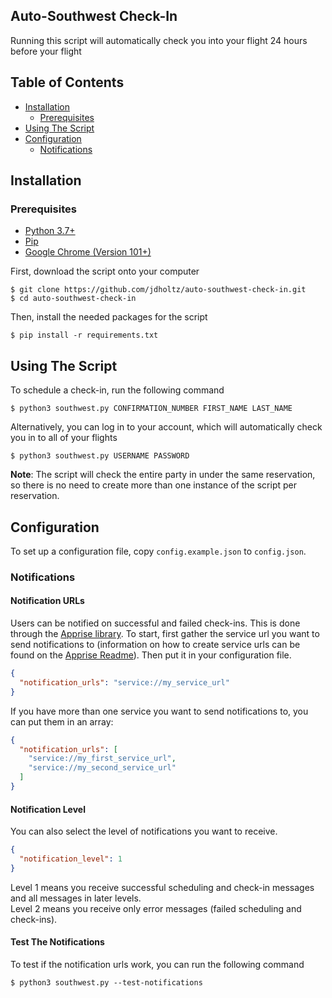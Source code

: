 ## Auto-Southwest Check-In
Running this script will automatically check you into your flight 24 hours before your flight

## Table of Contents
- [Installation](#installation)
    * [Prerequisites](#prerequisites)
- [Using The Script](#using-the-script)
- [Configuration](#configuration)
    * [Notifications](#notifications)

## Installation

### Prerequisites
- [Python 3.7+][0]
- [Pip][1]
- [Google Chrome (Version 101+)][2]

First, download the script onto your computer
```shell
$ git clone https://github.com/jdholtz/auto-southwest-check-in.git
$ cd auto-southwest-check-in
```
Then, install the needed packages for the script
```shell
$ pip install -r requirements.txt
```

## Using The Script
To schedule a check-in, run the following command
```shell
$ python3 southwest.py CONFIRMATION_NUMBER FIRST_NAME LAST_NAME
```
Alternatively, you can log in to your account, which will automatically check you in to all of your flights
```shell
$ python3 southwest.py USERNAME PASSWORD
```

**Note**: The script will check the entire party in under the same reservation, so there is no need
to create more than one instance of the script per reservation.

## Configuration
To set up a configuration file, copy `config.example.json` to `config.json`.

### Notifications
#### Notification URLs
Users can be notified on successful and failed check-ins. This is done through the [Apprise library][3].
To start, first gather the service url you want to send notifications to (information on how to create
service urls can be found on the [Apprise Readme][4]). Then put it in your configuration file.
```json
{
  "notification_urls": "service://my_service_url"
}
```
If you have more than one service you want to send notifications to, you can put them in an array:
```json
{
  "notification_urls": [
    "service://my_first_service_url",
    "service://my_second_service_url"
  ]
}

```
#### Notification Level
You can also select the level of notifications you want to receive.
```json
{
  "notification_level": 1
}
```
Level 1 means you receive successful scheduling and check-in messages and all messages in later levels.\
Level 2 means you receive only error messages (failed scheduling and check-ins).

#### Test The Notifications
To test if the notification urls work, you can run the following command
```shell
$ python3 southwest.py --test-notifications
```


[0]: https://www.python.org/downloads/
[1]: https://pip.pypa.io/en/stable/installation/
[2]: https://www.google.com/chrome/
[3]: https://github.com/caronc/apprise
[4]: https://github.com/caronc/apprise#supported-notifications
